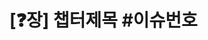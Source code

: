 <!-- PR 제목은 밑의 글과 같습니다. 이슈번호 찾아서 꼭 연결해주세요! -->

# [❓장] 챕터제목 #이슈번호

<!-- 내용이나 링크나 회고를 자유롭게 작성해주시면 됩니다 -->
